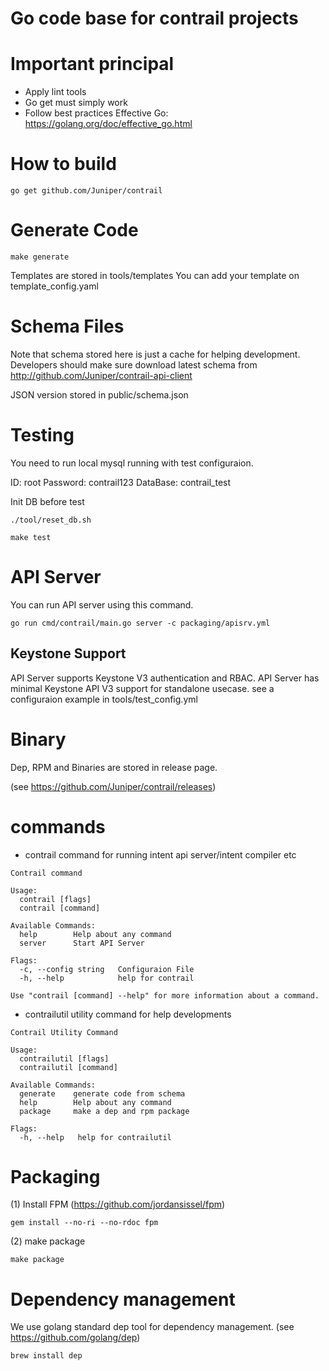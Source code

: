 # Go code base for contrail projects

# Important principal

- Apply lint tools
- Go get must simply work
- Follow best practices
  Effective Go: https://golang.org/doc/effective_go.html

# How to build

``` shell
go get github.com/Juniper/contrail
```

# Generate Code

``` shell
make generate
```

Templates are stored in tools/templates
You can add your template on template_config.yaml

# Schema Files

Note that schema stored here is just a cache for helping development.
Developers should make sure download latest schema from http://github.com/Juniper/contrail-api-client

JSON version stored in public/schema.json

# Testing

You need to run local mysql running with test configuraion.

ID: root
Password: contrail123
DataBase: contrail_test

Init DB before test
```
./tool/reset_db.sh
```

```
make test
```

# API Server

You can run API server using this command.

```
go run cmd/contrail/main.go server -c packaging/apisrv.yml
```

## Keystone Support

API Server supports Keystone V3 authentication and RBAC.
API Server has minimal Keystone API V3 support for standalone usecase.
see a configuraion example in tools/test_config.yml

# Binary

Dep, RPM and Binaries are stored in release page.

(see https://github.com/Juniper/contrail/releases)

# commands

- contrail  command for running intent api server/intent compiler etc

``` Shell
Contrail command

Usage:
  contrail [flags]
  contrail [command]

Available Commands:
  help        Help about any command
  server      Start API Server

Flags:
  -c, --config string   Configuraion File
  -h, --help            help for contrail

Use "contrail [command] --help" for more information about a command.
```

- contrailutil utility command for help developments

``` shell
Contrail Utility Command

Usage:
  contrailutil [flags]
  contrailutil [command]

Available Commands:
  generate    generate code from schema
  help        Help about any command
  package     make a dep and rpm package

Flags:
  -h, --help   help for contrailutil
```

# Packaging

(1) Install FPM (https://github.com/jordansissel/fpm)

```
gem install --no-ri --no-rdoc fpm
```

(2) make package

```
make package
```

# Dependency management

We use golang standard dep tool for dependency management.
(see https://github.com/golang/dep)

```
brew install dep
```
